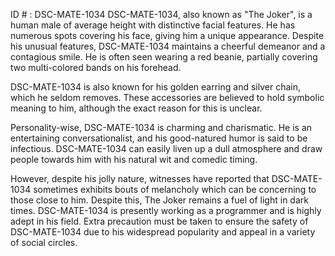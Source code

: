 ID # : DSC-MATE-1034
DSC-MATE-1034, also known as "The Joker", is a human male of average height with distinctive facial features. He has numerous spots covering his face, giving him a unique appearance. Despite his unusual features, DSC-MATE-1034 maintains a cheerful demeanor and a contagious smile. He is often seen wearing a red beanie, partially covering two multi-colored bands on his forehead. 

DSC-MATE-1034 is also known for his golden earring and silver chain, which he seldom removes. These accessories are believed to hold symbolic meaning to him, although the exact reason for this is unclear. 

Personality-wise, DSC-MATE-1034 is charming and charismatic. He is an entertaining conversationalist, and his good-natured humor is said to be infectious. DSC-MATE-1034 can easily liven up a dull atmosphere and draw people towards him with his natural wit and comedic timing. 

However, despite his jolly nature, witnesses have reported that DSC-MATE-1034 sometimes exhibits bouts of melancholy which can be concerning to those close to him. Despite this, The Joker remains a fuel of light in dark times. DSC-MATE-1034 is presently working as a programmer and is highly adept in his field. Extra precaution must be taken to ensure the safety of DSC-MATE-1034 due to his widespread popularity and appeal in a variety of social circles.